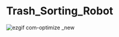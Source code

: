 # Trash_Sorting_Robot
![ezgif com-optimize _new](https://github.com/SahilRaut/UWE_NaoRobot/assets/66782904/41d564c6-75a4-4dde-ac6a-fe2776742c87)

